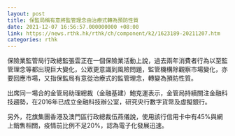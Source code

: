 ```yaml
---
layout: post
title: 保監局稱有意將監管理念由治療式轉為預防性質
date: 2021-12-07 16:56:57.000000000 +08:00
link: https://news.rthk.hk/rthk/ch/component/k2/1623189-20211207.htm
categories: rthk
---
```


保險業監管局行政總監張雲正在一個保險業活動上說，過去兩年消費者行為以至監管理念等都出現巨大變化，公眾更意識到風險問題，監管機構除觀察市場變化，亦要回應市場，又指保監局有意從治療式的監管理念，轉變為預防性質。

出席同一場合的金管局助理總裁（金融基建）鮑克運表示，金管局持續關注金融科技趨勢，在2016年已成立金融科技辦公室，研究央行數字貨幣及虛擬銀行。

另外，花旗集團香港及澳門區行政總裁伍燕儀說，使用該行信用卡中有45%與網上銷售相關，疫情前比例不足20%，認為電子化發展迅速。
